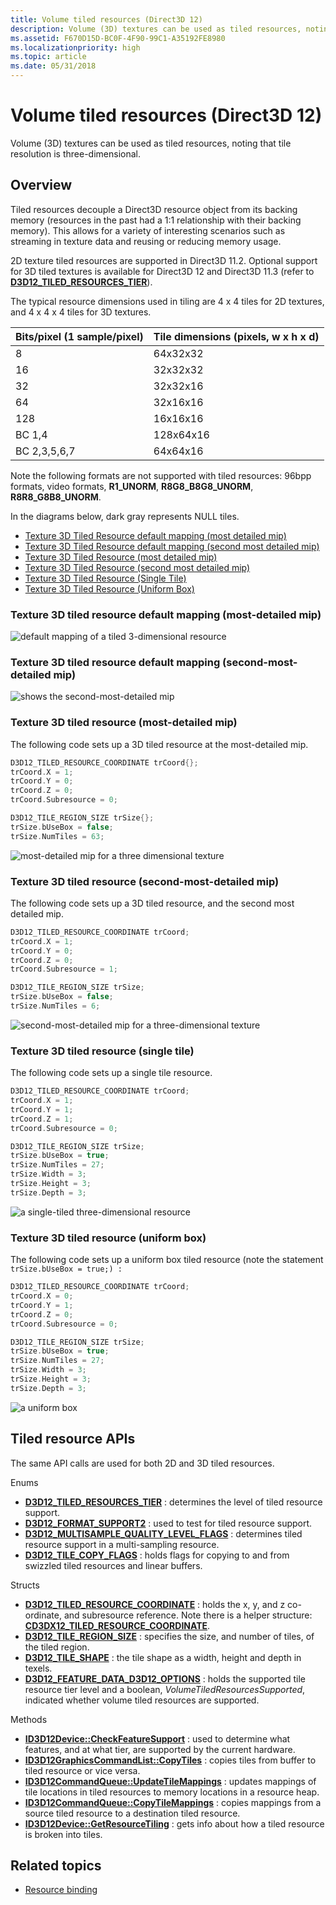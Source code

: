 ```yaml
---
title: Volume tiled resources (Direct3D 12)
description: Volume (3D) textures can be used as tiled resources, noting that tile resolution is three-dimensional.
ms.assetid: F670D15D-BC0F-4F90-99C1-A35192FE8980
ms.localizationpriority: high
ms.topic: article
ms.date: 05/31/2018
---
```


# Volume tiled resources (Direct3D 12)

Volume (3D) textures can be used as tiled resources, noting that tile resolution is three-dimensional.

## Overview

Tiled resources decouple a Direct3D resource object from its backing memory (resources in the past had a 1:1 relationship with their backing memory). This allows for a variety of interesting scenarios such as streaming in texture data and reusing or reducing memory usage.

2D texture tiled resources are supported in Direct3D 11.2. Optional support for 3D tiled textures is available for Direct3D 12 and Direct3D 11.3 (refer to [**D3D12_TILED_RESOURCES_TIER**](/windows/win32/api/d3d12/ne-d3d12-d3d12_tiled_resources_tier)).

The typical resource dimensions used in tiling are 4 x 4 tiles for 2D textures, and 4 x 4 x 4 tiles for 3D textures.

| Bits/pixel (1 sample/pixel) | Tile dimensions (pixels, w x h x d) |
|-----------------------------|-------------------------------------|
| 8                           | 64x32x32                            |
| 16                          | 32x32x32                            |
| 32                          | 32x32x16                            |
| 64                          | 32x16x16                            |
| 128                         | 16x16x16                            |
| BC 1,4                      | 128x64x16                           |
| BC 2,3,5,6,7                | 64x64x16                            |

Note the following formats are not supported with tiled resources: 96bpp formats, video formats, **R1_UNORM**, **R8G8_B8G8_UNORM**, **R8R8_G8B8_UNORM**.

In the diagrams below, dark gray represents NULL tiles.

* [Texture 3D Tiled Resource default mapping (most detailed mip)](#texture-3d-tiled-resource-default-mapping-most-detailed-mip)
* [Texture 3D Tiled Resource default mapping (second most detailed mip)](#texture-3d-tiled-resource-default-mapping-second-most-detailed-mip)
* [Texture 3D Tiled Resource (most detailed mip)](#texture-3d-tiled-resource-most-detailed-mip)
* [Texture 3D Tiled Resource (second most detailed mip)](#texture-3d-tiled-resource-second-most-detailed-mip)
* [Texture 3D Tiled Resource (Single Tile)](#texture-3d-tiled-resource-single-tile)
* [Texture 3D Tiled Resource (Uniform Box)](#texture-3d-tiled-resource-uniform-box)

### Texture 3D tiled resource default mapping (most-detailed mip)

![default mapping of a tiled 3-dimensional resource](images/vtr-tex3d-default-1.png)

### Texture 3D tiled resource default mapping (second-most-detailed mip)

![shows the second-most-detailed mip](images/vtr-tex3d-default-2.png)

### Texture 3D tiled resource (most-detailed mip)

The following code sets up a 3D tiled resource at the most-detailed mip.

```cpp
D3D12_TILED_RESOURCE_COORDINATE trCoord{};
trCoord.X = 1;
trCoord.Y = 0;
trCoord.Z = 0;
trCoord.Subresource = 0;

D3D12_TILE_REGION_SIZE trSize{};
trSize.bUseBox = false;
trSize.NumTiles = 63;
```

![most-detailed mip for a three dimensional texture](images/vtr-tex3d-default-1b.png)

### Texture 3D tiled resource (second-most-detailed mip)

The following code sets up a 3D tiled resource, and the second most detailed mip.

```cpp
D3D12_TILED_RESOURCE_COORDINATE trCoord;
trCoord.X = 1;
trCoord.Y = 0;
trCoord.Z = 0;
trCoord.Subresource = 1;

D3D12_TILE_REGION_SIZE trSize;
trSize.bUseBox = false;
trSize.NumTiles = 6;
```

![second-most-detailed mip for a three-dimensional texture](images/vtr-tex3d-default-2b.png)

### Texture 3D tiled resource (single tile)

The following code sets up a single tile resource.

```cpp
D3D12_TILED_RESOURCE_COORDINATE trCoord;
trCoord.X = 1;
trCoord.Y = 1;
trCoord.Z = 1;
trCoord.Subresource = 0;

D3D12_TILE_REGION_SIZE trSize;
trSize.bUseBox = true;
trSize.NumTiles = 27;
trSize.Width = 3;
trSize.Height = 3;
trSize.Depth = 3;
```

![a single-tiled three-dimensional resource](images/vtr-tex3d-single.png)

### Texture 3D tiled resource (uniform box)

The following code sets up a uniform box tiled resource (note the statement `trSize.bUseBox = true;) :`

```cpp
D3D12_TILED_RESOURCE_COORDINATE trCoord;
trCoord.X = 0;
trCoord.Y = 1;
trCoord.Z = 0;
trCoord.Subresource = 0;

D3D12_TILE_REGION_SIZE trSize;
trSize.bUseBox = true;
trSize.NumTiles = 27;
trSize.Width = 3;
trSize.Height = 3;
trSize.Depth = 3;
```

![a uniform box](images/vtr-tex3d-uniform.png)

## Tiled resource APIs

The same API calls are used for both 2D and 3D tiled resources.

Enums

* [**D3D12_TILED_RESOURCES_TIER**](/windows/win32/api/d3d12/ne-d3d12-d3d12_tiled_resources_tier) : determines the level of tiled resource support.
* [**D3D12_FORMAT_SUPPORT2**](/windows/win32/api/d3d12/ne-d3d12-d3d12_format_support2) : used to test for tiled resource support.
* [**D3D12_MULTISAMPLE_QUALITY_LEVEL_FLAGS**](/windows/win32/api/d3d12/ne-d3d12-d3d12_multisample_quality_level_flags) : determines tiled resource support in a multi-sampling resource.
* [**D3D12_TILE_COPY_FLAGS**](/windows/win32/api/d3d12/ne-d3d12-d3d12_tile_copy_flags) : holds flags for copying to and from swizzled tiled resources and linear buffers.

Structs

* [**D3D12_TILED_RESOURCE_COORDINATE**](/windows/win32/api/d3d12/ns-d3d12-d3d12_tiled_resource_coordinate) : holds the x, y, and z co-ordinate, and subresource reference. Note there is a helper structure: [**CD3DX12_TILED_RESOURCE_COORDINATE**](cd3dx12-tiled-resource-coordinate.md).
* [**D3D12_TILE_REGION_SIZE**](/windows/win32/api/d3d12/ns-d3d12-d3d12_tile_region_size) : specifies the size, and number of tiles, of the tiled region.
* [**D3D12_TILE_SHAPE**](/windows/win32/api/d3d12/ns-d3d12-d3d12_tile_shape) : the tile shape as a width, height and depth in texels.
* [**D3D12_FEATURE_DATA_D3D12_OPTIONS**](/windows/win32/api/d3d12/ns-d3d12-d3d12_feature_data_d3d12_options) : holds the supported tile resource tier level and a boolean, *VolumeTiledResourcesSupported*, indicated whether volume tiled resources are supported.

Methods

* [**ID3D12Device::CheckFeatureSupport**](/windows/win32/api/d3d12/nf-d3d12-id3d12device-checkfeaturesupport) : used to determine what features, and at what tier, are supported by the current hardware.
* [**ID3D12GraphicsCommandList::CopyTiles**](/windows/win32/api/d3d12/nf-d3d12-id3d12graphicscommandlist-copytiles) : copies tiles from buffer to tiled resource or vice versa.
* [**ID3D12CommandQueue::UpdateTileMappings**](/windows/win32/api/d3d12/nf-d3d12-id3d12commandqueue-updatetilemappings) : updates mappings of tile locations in tiled resources to memory locations in a resource heap.
* [**ID3D12CommandQueue::CopyTileMappings**](/windows/win32/api/d3d12/nf-d3d12-id3d12commandqueue-copytilemappings) : copies mappings from a source tiled resource to a destination tiled resource.
* [**ID3D12Device::GetResourceTiling**](/windows/win32/api/d3d12/nf-d3d12-id3d12device-getresourcetiling) : gets info about how a tiled resource is broken into tiles.

## Related topics

* [Resource binding](resource-binding.md)
